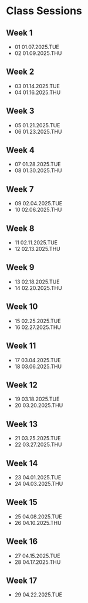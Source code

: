 # Class Sessions 

## Week 1

- 01 01.07.2025.TUE
- 02 01.09.2025.THU

## Week 2

- 03 01.14.2025.TUE
- 04 01.16.2025.THU

## Week 3

- 05 01.21.2025.TUE
- 06 01.23.2025.THU

## Week 4

- 07 01.28.2025.TUE
- 08 01.30.2025.THU

## Week 7

- 09 02.04.2025.TUE
- 10 02.06.2025.THU

## Week 8

- 11 02.11.2025.TUE
- 12 02.13.2025.THU

## Week 9

- 13 02.18.2025.TUE
- 14 02.20.2025.THU

## Week 10

- 15 02.25.2025.TUE
- 16 02.27.2025.THU

## Week 11

- 17 03.04.2025.TUE
- 18 03.06.2025.THU

## Week 12

- 19 03.18.2025.TUE
- 20 03.20.2025.THU

## Week 13

- 21 03.25.2025.TUE
- 22 03.27.2025.THU

## Week 14

- 23 04.01.2025.TUE
- 24 04.03.2025.THU

## Week 15

- 25 04.08.2025.TUE
- 26 04.10.2025.THU

## Week 16

- 27 04.15.2025.TUE
- 28 04.17.2025.THU

## Week 17

- 29 04.22.2025.TUE
